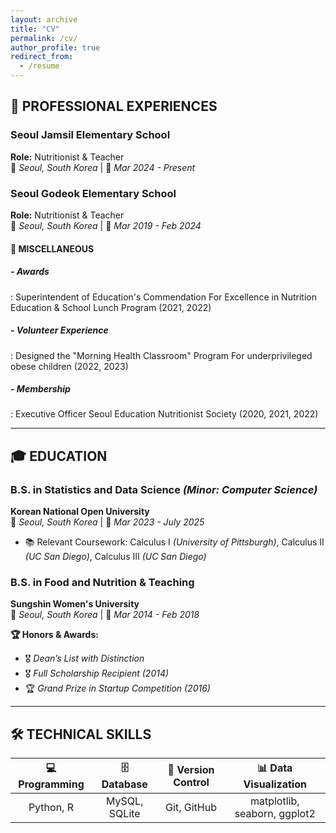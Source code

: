 ```yaml
---
layout: archive
title: "CV"
permalink: /cv/
author_profile: true
redirect_from:
  - /resume
---
```


## 💼 PROFESSIONAL EXPERIENCES

### Seoul Jamsil Elementary School  
**Role:** Nutritionist & Teacher  
📍 *Seoul, South Korea* | 📅 *Mar 2024 - Present*  

### Seoul Godeok Elementary School  
**Role:** Nutritionist & Teacher  
📍 *Seoul, South Korea* | 📅 *Mar 2019 - Feb 2024*  

#### 🏅 MISCELLANEOUS  

##### - Awards 
 : Superintendent of Education's Commendation For Excellence in Nutrition Education & School Lunch Program (2021, 2022)  
##### - Volunteer Experience
 : Designed the "Morning Health Classroom" Program For underprivileged obese children (2022, 2023)
##### - Membership 
 : Executive Officer Seoul Education Nutritionist Society (2020, 2021, 2022)

---

## 🎓 EDUCATION

### B.S. in Statistics and Data Science *(Minor: Computer Science)*  
**Korean National Open University**  
📍 *Seoul, South Korea* | 📅 *Mar 2023 - July 2025*  

- 📚 Relevant Coursework: Calculus Ⅰ *(University of Pittsburgh)*, Calculus Ⅱ *(UC San Diego)*, Calculus Ⅲ *(UC San Diego)*  


### B.S. in Food and Nutrition & Teaching  
**Sungshin Women's University**  
📍 *Seoul, South Korea* | 📅 *Mar 2014 - Feb 2018*  

**🏆 Honors & Awards:**  
- 🎖 *Dean’s List with Distinction*  
- 🎖 *Full Scholarship Recipient (2014)*  
- 🏆 *Grand Prize in Startup Competition (2016)*  

---

## 🛠 TECHNICAL SKILLS

| 💻 Programming | 🗄 Database  | 📝 Version Control | 📊 Data Visualization  | 
|:---:|:---:|:---:|:---:|
| Python, R |  MySQL, SQLite  | Git, GitHub | matplotlib, seaborn, ggplot2  |
